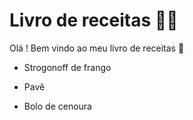 # Livro de receitas :man_cook:



Olá ! Bem vindo ao meu livro de receitas :wave:

- Strogonoff de frango

- Pavê
- Bolo de cenoura